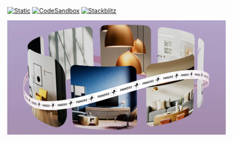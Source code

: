 [![Static](https://img.shields.io/badge/demo-%23646CFF.svg?logo=html5&logoColor=white)](https://pmndrs.github.io/examples/cards-with-border-radius)
[![CodeSandbox](https://img.shields.io/badge/codesandbox-040404?logo=codesandbox&logoColor=DBDBDB)](https://codesandbox.io/s/github/pmndrs/examples/tree/main/demos/cards-with-border-radius)
[![Stackblitz](https://img.shields.io/badge/stackblitz-fff?logo=Stackblitz&logoColor=1389FD)](https://stackblitz.com/github/pmndrs/examples/tree/main/demos/cards-with-border-radius)

![](thumbnail.webp)
